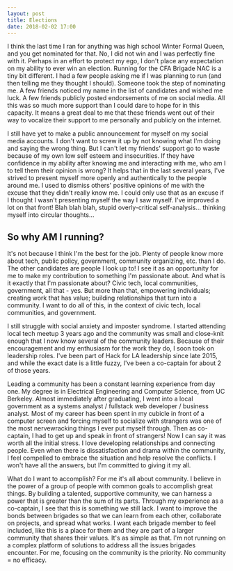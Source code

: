 ```yaml
---
layout: post
title: Elections
date: 2018-02-02 17:00
---
```


I think the last time I ran for anything was high school Winter Formal Queen, and you get nominated for that.  No, I did not win and I was perfectly fine with it.  Perhaps in an effort to protect my ego, I don't place any expectation on my ability to ever win an election.  Running for the CFA Brigade NAC is a tiny bit different.  I had a few people asking me if I was planning to run (and then telling me they thought I should).  Someone took the step of nominating me.  A few friends noticed my name in the list of candidates and wished me luck.  A few friends publicly posted endorsements of me on social media.  All this was so much more support than I could dare to hope for in this capacity.  It means a great deal to me that these friends went out of their way to vocalize their support to me personally and publicly on the internet.

I still have yet to make a public announcement for myself on my social media accounts.  I don't want to screw it up by not knowing what I'm doing and saying the wrong thing.  But I can't let my friends' support go to waste because of my own low self esteem and insecurities.  If they have confidence in my ability after knowing me and interacting with me, who am I to tell them their opinion is wrong?  It helps that in the last several years, I've strived to present myself more openly and authentically to the people around me.  I used to dismiss others' positive opinions of me with the excuse that they didn't really know me.  I could only use that as an excuse if I thought I wasn't presenting myself the way I saw myself.  I've improved a lot on that front!  Blah blah blah, stupid overly-critical self-analysis... thinking myself into circular thoughts...

## So why AM I running?

It's not because I think I'm the best for the job.  Plenty of people know more about tech, public policy, government, community organizing, etc. than I do.  The other candidates are people I look up to!  I see it as an opportunity for me to make my contribution to something I'm passionate about.  And what is it exactly that I'm passionate about?  Civic tech, local communities, government, all that - yes.  But more than that, empowering individuals; creating work that has value; building relationships that turn into a community.  I want to do all of this, in the context of civic tech, local communities, and government.

I still struggle with social anxiety and imposter syndrome.  I started attending local tech meetup 3 years ago and the community was small and close-knit enough that I now know several of the community leaders.  Because of their encouragement and my enthusiasm for the work they do, I soon took on leadership roles.  I've been part of Hack for LA leadership since late 2015, and while the exact date is a little fuzzy, I've been a co-captain for about 2 of those years.

Leading a community has been a constant learning experience from day one.  My degree is in Electrical Engineering and Computer Science, from UC Berkeley.  Almost immediately after graduating, I went into a local government as a systems analyst / fullstack web developer / business analyst.  Most of my career has been spent in my cubicle in front of a computer screen and forcing myself to socialize with strangers was one of the most nervewracking things I ever put myself through.  Then as co-captain, I had to get up and speak in front of strangers!  Now I can say it was worth all the initial stress.  I love developing relationships and connecting people.  Even when there is dissatisfaction and drama within the community, I feel compelled to embrace the situation and help resolve the conflicts.  I won't have all the answers, but I'm committed to giving it my all.

What do I want to accomplish?  For me it's all about community.  I believe in the power of a group of people with common goals to accomplish great things.  By building a talented, supportive community, we can harness a power that is greater than the sum of its parts.  Through my experience as a co-captain, I see that this is something we still lack.  I want to improve the bonds between brigades so that we can learn from each other, collaborate on projects, and spread what works.  I want each brigade member to feel included, like this is a place for them and they are part of a larger community that shares their values.  It's as simple as that.  I'm not running on a complex platform of solutions to address all the issues brigades encounter.  For me, focusing on the community is the priority.  No community = no efficacy.

